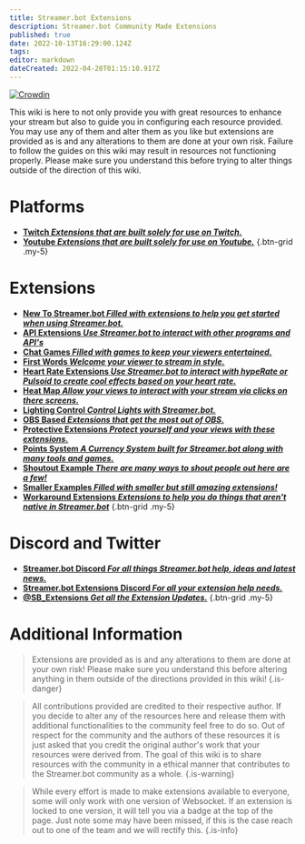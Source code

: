 ```yaml
---
title: Streamer.bot Extensions
description: Streamer.bot Community Made Extensions
published: true
date: 2022-10-13T16:29:00.124Z
tags: 
editor: markdown
dateCreated: 2022-04-20T01:15:10.917Z
---
```


[![Crowdin](https://badges.crowdin.net/streamer-bot-extensions-wiki/localized.svg)](https://translate.botextensions.dev/project/streamer-bot-extensions-wiki)


This wiki is here to not only provide you with great resources to enhance your stream but also to guide you in configuring each resource provided. You may use any of them and alter them as you like but extensions are provided as is and any alterations to them are done at your own risk. Failure to follow the guides on this wiki may result in resources not functioning properly. Please make sure you understand this before trying to alter things outside of the direction of this wiki.
# Platforms

- [<i class="mdi mdi-twitch text--twitch"></i> **Twitch *Extensions that are built solely for use on Twitch.***](/en/extensions/twitch)
- [<i class="mdi mdi-youtube text--youtube" ></i> **Youtube *Extensions that are built solely for use on Youtube.***](/en/extensions/youtube/youtube)
{.btn-grid .my-5}

# Extensions


- [ <i class="mdi mdi-new-box" style="color: deepskyblue;"></i> **New To Streamer.bot *Filled with extensions to help you get started when using Streamer.bot.*** ](/en/extensions/new-to-sb)
-  [<i class="mdi mdi-api" style="color: deepskyblue"></i> **API Extensions *Use Streamer.bot to interact with other programs and API's***](/en/extensions/api-extensions)
- [<i class="mdi mdi-dice-6" style="color: deepskyblue"></i> **Chat Games *Filled with games to keep your viewers entertained.***](/en/extensions/chat-games)
- [<i class="mdi mdi-chat" style="color: deepskyblue"></i> **First Words *Welcome your viewer to stream in style.***](/en/extensions/first-words)
- [<i class="fas fa-heart" style="color: deepskyblue"></i> **Heart Rate Extensions *Use Streamer.bot to interact with hypeRate or Pulsoid to create cool effects based on your heart rate.***](/en/extensions/heart-rate/)
- [<i class="mdi mdi-cursor-default-click" style="color: deepskyblue"></i> **Heat Map *Allow your views to interact with your stream via clicks on there screens.***](/en/extensions/heat-map/heat-map)
- [<i class="mdi mdi-lightbulb-on" style="color: deepskyblue"></i> **Lighting Control *Control Lights with Streamer.bot.***](/en/extensions/lighting-control/lighting-control-links)
- [<i class="mdi mdi-antenna" style="color: deepskyblue"></i> **OBS Based *Extensions that get the most out of OBS.***](/en/extensions/obs-based-extensions)
- [<i class="mdi mdi-shield-half-full" style="color: deepskyblue"></i> **Protective Extensions *Protect yourself and your views with these extensions.***](/en/extensions/protective-extensions)
- [<i class="fas fa-coins" style="color: deepskyblue"></i> **Points System *A Currency System built for Streamer.bot along with many tools and games.***](/en/extensions/points-system)
- [<i class="mdi mdi-bullhorn" style="color: deepskyblue"></i> **Shoutout Example *There are many ways to shout people out here are a few!***](/en/extensions/shoutouts/shoutout-examples)
- [<i class="fas fa-heart" style="color: deepskyblue"></i> **Smaller Examples *Filled with smaller but still amazing extensions!***](/en/extensions/smaller-extensions)
- [<i class="mdi mdi-reload" style="color: deepskyblue"></i> **Workaround Extensions *Extensions to help you do things that aren't native in Streamer.bot***](/en/extensions/workarounds)
{.btn-grid .my-5}



 
# Discord and Twitter
- [<i class="mdi mdi-discord text--discord"></i>**Streamer.bot Discord *For all things Streamer.bot help, ideas and latest news.***](https://discord.gg/6jBaYeatnZ)
- [<i class="mdi mdi-discord text--discord"></i>**Streamer.bot Extensions Discord *For all your extension help needs.***](https://discord.gg/a9ttKtkUZ7)
- [<i class="mdi mdi-twitter" style="color:#1DA1F2"></i> **@SB_Extensions *Get all the Extension Updates.***](https://twitter.com/SB_Extensions)
{.btn-grid .my-5}

# Additional Information

>Extensions are provided as is and any alterations to them are done at your own risk!
Please make sure you understand this before altering anything in them outside of the directions provided in this wiki!
{.is-danger}

>All contributions provided are credited to their respective author.
If you decide to alter any of the resources here and release them with additional functionalities to the community feel free to do so.
Out of respect for the community and the authors of these resources it is just asked that you credit the original author's work that your resources were derived from.
The goal of this wiki is to share resources with the community in a ethical manner that contributes to the Streamer.bot community as a whole.
{.is-warning}

> While every effort is made to make extensions available to everyone, some will only work with one version of Websocket. If an extension is locked to one version, it will tell you via a badge at the top of the page. Just note some may have been missed, if this is the case reach out to one of the team and we will rectify this. {.is-info}